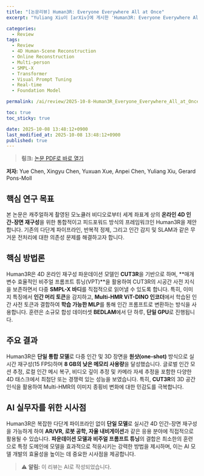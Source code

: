 ```yaml
---
title: "[논문리뷰] Human3R: Everyone Everywhere All at Once"
excerpt: "Yuliang Xiu이 [arXiv]에 게시한 'Human3R: Everyone Everywhere All at Once' 논문에 대한 자세한 리뷰입니다."

categories:
  - Review
tags:
  - Review
  - 4D Human-Scene Reconstruction
  - Online Reconstruction
  - Multi-person
  - SMPL-X
  - Transformer
  - Visual Prompt Tuning
  - Real-time
  - Foundation Model

permalink: /ai/review/2025-10-8-Human3R_Everyone_Everywhere_All_at_Once/

toc: true
toc_sticky: true

date: 2025-10-08 13:48:12+0900
last_modified_at: 2025-10-08 13:48:12+0900
published: true
---
```

> **링크:** [논문 PDF로 바로 열기](https://arxiv.org/abs/2510.06219)

**저자:** Yue Chen, Xingyu Chen, Yuxuan Xue, Anpei Chen, Yuliang Xiu, Gerard Pons-Moll



## 핵심 연구 목표
본 논문은 캐주얼하게 촬영된 모노큘러 비디오로부터 세계 좌표계 상의 **온라인 4D 인간-장면 재구성**을 위한 통합적이고 피드포워드 방식의 프레임워크인 Human3R을 제안합니다. 기존의 다단계 파이프라인, 반복적 정제, 그리고 인간 감지 및 SLAM과 같은 무거운 전처리에 대한 의존성 문제를 해결하고자 합니다.

## 핵심 방법론
Human3R은 4D 온라인 재구성 파운데이션 모델인 **CUT3R**을 기반으로 하며, **매개변수 효율적인 비주얼 프롬프트 튜닝(VPT)**을 활용하여 CUT3R의 시공간 사전 지식을 보존하면서 다중 **SMPL-X 바디**를 직접적으로 읽어낼 수 있도록 합니다. 특히, 이미지 특징에서 **인간 머리 토큰**을 감지하고, **Multi-HMR ViT-DINO 인코더**에서 학습된 인간 사전 토큰과 결합하여 **학습 가능한 MLP**를 통해 인간 프롬프트로 변환하는 방식을 사용합니다. 훈련은 소규모 합성 데이터셋 **BEDLAM**에서 단 하루, **단일 GPU**로 진행됩니다.

## 주요 결과
Human3R은 **단일 통합 모델**로 다중 인간 및 3D 장면을 **원샷(one-shot)** 방식으로 실시간 재구성(15 FPS)하며 **8 GB의 낮은 메모리 사용량**을 달성했습니다. 글로벌 인간 모션 추정, 로컬 인간 메시 복구, 비디오 깊이 추정 및 카메라 자세 추정을 포함한 다양한 4D 태스크에서 최첨단 또는 경쟁력 있는 성능을 보였습니다. 특히, **CUT3R**의 3D 공간 인식을 활용하여 Multi-HMR의 이미지 종횡비 변화에 대한 민감도를 극복합니다.

## AI 실무자를 위한 시사점
Human3R은 복잡한 다단계 파이프라인 없이 **단일 모델**로 실시간 4D 인간-장면 재구성을 가능하게 하여 **AR/VR, 로봇 공학, 자율 내비게이션**과 같은 응용 분야에 직접적으로 활용될 수 있습니다. **파운데이션 모델과 비주얼 프롬프트 튜닝**의 결합은 최소한의 훈련으로 특정 도메인에 모델을 효과적으로 적응시키는 강력한 방법을 제시하며, 이는 AI 모델 개발의 효율성을 높이는 데 중요한 시사점을 제공합니다.

> ⚠️ **알림:** 이 리뷰는 AI로 작성되었습니다.